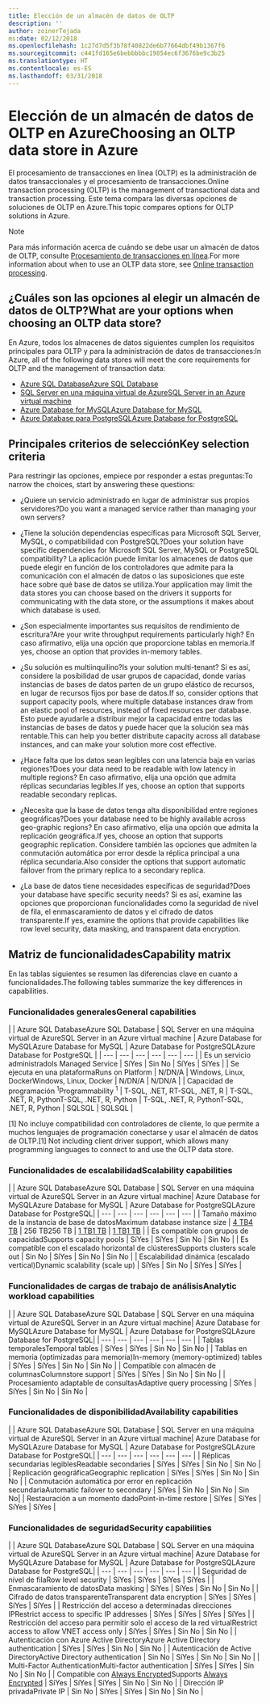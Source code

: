 ```yaml
---
title: Elección de un almacén de datos de OLTP
description: ''
author: zoinerTejada
ms:date: 02/12/2018
ms.openlocfilehash: 1c27d7d5f3b78f40822de6b77664dbf49b1367f6
ms.sourcegitcommit: c441fd165e6bebbbbbc19854ec6f3676be9c3b25
ms.translationtype: HT
ms.contentlocale: es-ES
ms.lasthandoff: 03/31/2018
---
```

# <a name="choosing-an-oltp-data-store-in-azure"></a><span data-ttu-id="b910a-102">Elección de un almacén de datos de OLTP en Azure</span><span class="sxs-lookup"><span data-stu-id="b910a-102">Choosing an OLTP data store in Azure</span></span>

<span data-ttu-id="b910a-103">El procesamiento de transacciones en línea (OLTP) es la administración de datos transaccionales y el procesamiento de transacciones.</span><span class="sxs-lookup"><span data-stu-id="b910a-103">Online transaction processing (OLTP) is the management of transactional data and transaction processing.</span></span> <span data-ttu-id="b910a-104">Este tema compara las diversas opciones de soluciones de OLTP en Azure.</span><span class="sxs-lookup"><span data-stu-id="b910a-104">This topic compares options for OLTP solutions in Azure.</span></span>

> [!NOTE]
> <span data-ttu-id="b910a-105">Para más información acerca de cuándo se debe usar un almacén de datos de OLTP, consulte [Procesamiento de transacciones en línea](../scenarios/online-analytical-processing.md).</span><span class="sxs-lookup"><span data-stu-id="b910a-105">For more information about when to use an OLTP data store, see [Online transaction processing](../scenarios/online-analytical-processing.md).</span></span>

## <a name="what-are-your-options-when-choosing-an-oltp-data-store"></a><span data-ttu-id="b910a-106">¿Cuáles son las opciones al elegir un almacén de datos de OLTP?</span><span class="sxs-lookup"><span data-stu-id="b910a-106">What are your options when choosing an OLTP data store?</span></span>

<span data-ttu-id="b910a-107">En Azure, todos los almacenes de datos siguientes cumplen los requisitos principales para OLTP y para la administración de datos de transacciones:</span><span class="sxs-lookup"><span data-stu-id="b910a-107">In Azure, all of the following data stores will meet the core requirements for OLTP and the management of transaction data:</span></span>

- [<span data-ttu-id="b910a-108">Azure SQL Database</span><span class="sxs-lookup"><span data-stu-id="b910a-108">Azure SQL Database</span></span>](/azure/sql-database/)
- [<span data-ttu-id="b910a-109">SQL Server en una máquina virtual de Azure</span><span class="sxs-lookup"><span data-stu-id="b910a-109">SQL Server in an Azure virtual machine</span></span>](/azure/virtual-machines/windows/sql/virtual-machines-windows-sql-server-iaas-overview?toc=%2Fazure%2Fvirtual-machines%2Fwindows%2Ftoc.json)
- [<span data-ttu-id="b910a-110">Azure Database for MySQL</span><span class="sxs-lookup"><span data-stu-id="b910a-110">Azure Database for MySQL</span></span>](/azure/mysql/)
- [<span data-ttu-id="b910a-111">Azure Database para PostgreSQL</span><span class="sxs-lookup"><span data-stu-id="b910a-111">Azure Database for PostgreSQL</span></span>](/azure/postgresql/)

## <a name="key-selection-criteria"></a><span data-ttu-id="b910a-112">Principales criterios de selección</span><span class="sxs-lookup"><span data-stu-id="b910a-112">Key selection criteria</span></span>

<span data-ttu-id="b910a-113">Para restringir las opciones, empiece por responder a estas preguntas:</span><span class="sxs-lookup"><span data-stu-id="b910a-113">To narrow the choices, start by answering these questions:</span></span>

- <span data-ttu-id="b910a-114">¿Quiere un servicio administrado en lugar de administrar sus propios servidores?</span><span class="sxs-lookup"><span data-stu-id="b910a-114">Do you want a managed service rather than managing your own servers?</span></span>

- <span data-ttu-id="b910a-115">¿Tiene la solución dependencias específicas para Microsoft SQL Server, MySQL, o compatibilidad con PostgreSQL?</span><span class="sxs-lookup"><span data-stu-id="b910a-115">Does your solution have specific dependencies for Microsoft SQL Server, MySQL or PostgreSQL compatibility?</span></span> <span data-ttu-id="b910a-116">La aplicación puede limitar los almacenes de datos que puede elegir en función de los controladores que admite para la comunicación con el almacén de datos o las suposiciones que este hace sobre qué base de datos se utiliza.</span><span class="sxs-lookup"><span data-stu-id="b910a-116">Your application may limit the data stores you can choose based on the drivers it supports for communicating with the data store, or the assumptions it makes about which database is used.</span></span>

- <span data-ttu-id="b910a-117">¿Son especialmente importantes sus requisitos de rendimiento de escritura?</span><span class="sxs-lookup"><span data-stu-id="b910a-117">Are your write throughput requirements particularly high?</span></span> <span data-ttu-id="b910a-118">En caso afirmativo, elija una opción que proporcione tablas en memoria.</span><span class="sxs-lookup"><span data-stu-id="b910a-118">If yes, choose an option that provides in-memory tables.</span></span> 

- <span data-ttu-id="b910a-119">¿Su solución es multiinquilino?</span><span class="sxs-lookup"><span data-stu-id="b910a-119">Is your solution multi-tenant?</span></span> <span data-ttu-id="b910a-120">Si es así, considere la posibilidad de usar grupos de capacidad, donde varias instancias de bases de datos parten de un grupo elástico de recursos, en lugar de recursos fijos por base de datos.</span><span class="sxs-lookup"><span data-stu-id="b910a-120">If so, consider options that support capacity pools, where multiple database instances draw from an elastic pool of resources, instead of fixed resources per database.</span></span> <span data-ttu-id="b910a-121">Esto puede ayudarle a distribuir mejor la capacidad entre todas las instancias de bases de datos y puede hacer que la solución sea más rentable.</span><span class="sxs-lookup"><span data-stu-id="b910a-121">This can help you better distribute capacity across all database instances, and can make your solution more cost effective.</span></span>

- <span data-ttu-id="b910a-122">¿Hace falta que los datos sean legibles con una latencia baja en varias regiones?</span><span class="sxs-lookup"><span data-stu-id="b910a-122">Does your data need to be readable with low latency in multiple regions?</span></span> <span data-ttu-id="b910a-123">En caso afirmativo, elija una opción que admita réplicas secundarias legibles.</span><span class="sxs-lookup"><span data-stu-id="b910a-123">If yes, choose an option that supports readable secondary replicas.</span></span>

- <span data-ttu-id="b910a-124">¿Necesita que la base de datos tenga alta disponibilidad entre regiones geográficas?</span><span class="sxs-lookup"><span data-stu-id="b910a-124">Does your database need to be highly available across geo-graphic regions?</span></span> <span data-ttu-id="b910a-125">En caso afirmativo, elija una opción que admita la replicación geográfica.</span><span class="sxs-lookup"><span data-stu-id="b910a-125">If yes, choose an option that supports geographic replication.</span></span> <span data-ttu-id="b910a-126">Considere también las opciones que admiten la conmutación automática por error desde la réplica principal a una réplica secundaria.</span><span class="sxs-lookup"><span data-stu-id="b910a-126">Also consider the options that support automatic failover from the primary replica to a secondary replica.</span></span>

- <span data-ttu-id="b910a-127">¿La base de datos tiene necesidades específicas de seguridad?</span><span class="sxs-lookup"><span data-stu-id="b910a-127">Does your database have specific security needs?</span></span> <span data-ttu-id="b910a-128">Si es así, examine las opciones que proporcionan funcionalidades como la seguridad de nivel de fila, el enmascaramiento de datos y el cifrado de datos transparente.</span><span class="sxs-lookup"><span data-stu-id="b910a-128">If yes, examine the options that provide capabilities like row level security, data masking, and transparent data encryption.</span></span>

## <a name="capability-matrix"></a><span data-ttu-id="b910a-129">Matriz de funcionalidades</span><span class="sxs-lookup"><span data-stu-id="b910a-129">Capability matrix</span></span>

<span data-ttu-id="b910a-130">En las tablas siguientes se resumen las diferencias clave en cuanto a funcionalidades.</span><span class="sxs-lookup"><span data-stu-id="b910a-130">The following tables summarize the key differences in capabilities.</span></span>

### <a name="general-capabilities"></a><span data-ttu-id="b910a-131">Funcionalidades generales</span><span class="sxs-lookup"><span data-stu-id="b910a-131">General capabilities</span></span> 
| | <span data-ttu-id="b910a-132">Azure SQL Database</span><span class="sxs-lookup"><span data-stu-id="b910a-132">Azure SQL Database</span></span> | <span data-ttu-id="b910a-133">SQL Server en una máquina virtual de Azure</span><span class="sxs-lookup"><span data-stu-id="b910a-133">SQL Server in an Azure virtual machine</span></span> | <span data-ttu-id="b910a-134">Azure Database for MySQL</span><span class="sxs-lookup"><span data-stu-id="b910a-134">Azure Database for MySQL</span></span> | <span data-ttu-id="b910a-135">Azure Database for PostgreSQL</span><span class="sxs-lookup"><span data-stu-id="b910a-135">Azure Database for PostgreSQL</span></span> |
| --- | --- | --- | --- | --- | --- |
| <span data-ttu-id="b910a-136">Es un servicio administrado</span><span class="sxs-lookup"><span data-stu-id="b910a-136">Is Managed Service</span></span> | <span data-ttu-id="b910a-137">Sí</span><span class="sxs-lookup"><span data-stu-id="b910a-137">Yes</span></span> | <span data-ttu-id="b910a-138">Sin </span><span class="sxs-lookup"><span data-stu-id="b910a-138">No</span></span> | <span data-ttu-id="b910a-139">Sí</span><span class="sxs-lookup"><span data-stu-id="b910a-139">Yes</span></span> | <span data-ttu-id="b910a-140">Sí</span><span class="sxs-lookup"><span data-stu-id="b910a-140">Yes</span></span> |
| <span data-ttu-id="b910a-141">Se ejecuta en una plataforma</span><span class="sxs-lookup"><span data-stu-id="b910a-141">Runs on Platform</span></span> | <span data-ttu-id="b910a-142">N/D</span><span class="sxs-lookup"><span data-stu-id="b910a-142">N/A</span></span> | <span data-ttu-id="b910a-143">Windows, Linux, Docker</span><span class="sxs-lookup"><span data-stu-id="b910a-143">Windows, Linux, Docker</span></span> | <span data-ttu-id="b910a-144">N/D</span><span class="sxs-lookup"><span data-stu-id="b910a-144">N/A</span></span> | <span data-ttu-id="b910a-145">N/D</span><span class="sxs-lookup"><span data-stu-id="b910a-145">N/A</span></span> |
| <span data-ttu-id="b910a-146">Capacidad de programación <sup>1</sup></span><span class="sxs-lookup"><span data-stu-id="b910a-146">Programmability <sup>1</sup></span></span> | <span data-ttu-id="b910a-147">T-SQL, .NET, R</span><span class="sxs-lookup"><span data-stu-id="b910a-147">T-SQL, .NET, R</span></span> | <span data-ttu-id="b910a-148">T-SQL, .NET, R, Python</span><span class="sxs-lookup"><span data-stu-id="b910a-148">T-SQL, .NET, R, Python</span></span> | <span data-ttu-id="b910a-149">T-SQL, .NET, R, Python</span><span class="sxs-lookup"><span data-stu-id="b910a-149">T-SQL, .NET, R, Python</span></span> | <span data-ttu-id="b910a-150">SQL</span><span class="sxs-lookup"><span data-stu-id="b910a-150">SQL</span></span> | <span data-ttu-id="b910a-151">SQL</span><span class="sxs-lookup"><span data-stu-id="b910a-151">SQL</span></span> |

<span data-ttu-id="b910a-152">[1] No incluye compatibilidad con controladores de cliente, lo que permite a muchos lenguajes de programación conectarse y usar el almacén de datos de OLTP.</span><span class="sxs-lookup"><span data-stu-id="b910a-152">[1] Not including client driver support, which allows many programming languages to connect to and use the OLTP data store.</span></span>

### <a name="scalability-capabilities"></a><span data-ttu-id="b910a-153">Funcionalidades de escalabilidad</span><span class="sxs-lookup"><span data-stu-id="b910a-153">Scalability capabilities</span></span>
| | <span data-ttu-id="b910a-154">Azure SQL Database</span><span class="sxs-lookup"><span data-stu-id="b910a-154">Azure SQL Database</span></span> | <span data-ttu-id="b910a-155">SQL Server en una máquina virtual de Azure</span><span class="sxs-lookup"><span data-stu-id="b910a-155">SQL Server in an Azure virtual machine</span></span>| <span data-ttu-id="b910a-156">Azure Database for MySQL</span><span class="sxs-lookup"><span data-stu-id="b910a-156">Azure Database for MySQL</span></span> | <span data-ttu-id="b910a-157">Azure Database for PostgreSQL</span><span class="sxs-lookup"><span data-stu-id="b910a-157">Azure Database for PostgreSQL</span></span>|
| --- | --- | --- | --- | --- | --- |
| <span data-ttu-id="b910a-158">Tamaño máximo de la instancia de base de datos</span><span class="sxs-lookup"><span data-stu-id="b910a-158">Maximum database instance size</span></span> | [<span data-ttu-id="b910a-159">4 TB</span><span class="sxs-lookup"><span data-stu-id="b910a-159">4 TB</span></span>](/azure/sql-database/sql-database-resource-limits) | <span data-ttu-id="b910a-160">256 TB</span><span class="sxs-lookup"><span data-stu-id="b910a-160">256 TB</span></span> | [<span data-ttu-id="b910a-161">1 TB</span><span class="sxs-lookup"><span data-stu-id="b910a-161">1 TB</span></span>](/azure/mysql/concepts-limits) | [<span data-ttu-id="b910a-162">1 TB</span><span class="sxs-lookup"><span data-stu-id="b910a-162">1 TB</span></span>](/azure/postgresql/concepts-limits) |
| <span data-ttu-id="b910a-163">Es compatible con grupos de capacidad</span><span class="sxs-lookup"><span data-stu-id="b910a-163">Supports capacity pools</span></span>  | <span data-ttu-id="b910a-164">Sí</span><span class="sxs-lookup"><span data-stu-id="b910a-164">Yes</span></span> | <span data-ttu-id="b910a-165">Sí</span><span class="sxs-lookup"><span data-stu-id="b910a-165">Yes</span></span> | <span data-ttu-id="b910a-166">Sin </span><span class="sxs-lookup"><span data-stu-id="b910a-166">No</span></span> | <span data-ttu-id="b910a-167">Sin </span><span class="sxs-lookup"><span data-stu-id="b910a-167">No</span></span> |
| <span data-ttu-id="b910a-168">Es compatible con el escalado horizontal de clústeres</span><span class="sxs-lookup"><span data-stu-id="b910a-168">Supports clusters scale out</span></span>  | <span data-ttu-id="b910a-169">Sin </span><span class="sxs-lookup"><span data-stu-id="b910a-169">No</span></span> | <span data-ttu-id="b910a-170">Sí</span><span class="sxs-lookup"><span data-stu-id="b910a-170">Yes</span></span> | <span data-ttu-id="b910a-171">Sin </span><span class="sxs-lookup"><span data-stu-id="b910a-171">No</span></span> | <span data-ttu-id="b910a-172">Sin </span><span class="sxs-lookup"><span data-stu-id="b910a-172">No</span></span> |
| <span data-ttu-id="b910a-173">Escalabilidad dinámica (escalado vertical)</span><span class="sxs-lookup"><span data-stu-id="b910a-173">Dynamic scalability (scale up)</span></span>  | <span data-ttu-id="b910a-174">Sí</span><span class="sxs-lookup"><span data-stu-id="b910a-174">Yes</span></span> | <span data-ttu-id="b910a-175">Sin </span><span class="sxs-lookup"><span data-stu-id="b910a-175">No</span></span> | <span data-ttu-id="b910a-176">Sí</span><span class="sxs-lookup"><span data-stu-id="b910a-176">Yes</span></span> | <span data-ttu-id="b910a-177">Sí</span><span class="sxs-lookup"><span data-stu-id="b910a-177">Yes</span></span> |

### <a name="analytic-workload-capabilities"></a><span data-ttu-id="b910a-178">Funcionalidades de cargas de trabajo de análisis</span><span class="sxs-lookup"><span data-stu-id="b910a-178">Analytic workload capabilities</span></span>
| | <span data-ttu-id="b910a-179">Azure SQL Database</span><span class="sxs-lookup"><span data-stu-id="b910a-179">Azure SQL Database</span></span> | <span data-ttu-id="b910a-180">SQL Server en una máquina virtual de Azure</span><span class="sxs-lookup"><span data-stu-id="b910a-180">SQL Server in an Azure virtual machine</span></span>| <span data-ttu-id="b910a-181">Azure Database for MySQL</span><span class="sxs-lookup"><span data-stu-id="b910a-181">Azure Database for MySQL</span></span> | <span data-ttu-id="b910a-182">Azure Database for PostgreSQL</span><span class="sxs-lookup"><span data-stu-id="b910a-182">Azure Database for PostgreSQL</span></span>|
| --- | --- | --- | --- | --- | --- | 
| <span data-ttu-id="b910a-183">Tablas temporales</span><span class="sxs-lookup"><span data-stu-id="b910a-183">Temporal tables</span></span> | <span data-ttu-id="b910a-184">Sí</span><span class="sxs-lookup"><span data-stu-id="b910a-184">Yes</span></span> | <span data-ttu-id="b910a-185">Sí</span><span class="sxs-lookup"><span data-stu-id="b910a-185">Yes</span></span> | <span data-ttu-id="b910a-186">Sin </span><span class="sxs-lookup"><span data-stu-id="b910a-186">No</span></span> | <span data-ttu-id="b910a-187">Sin </span><span class="sxs-lookup"><span data-stu-id="b910a-187">No</span></span> |
| <span data-ttu-id="b910a-188">Tablas en memoria (optimizadas para memoria)</span><span class="sxs-lookup"><span data-stu-id="b910a-188">In-memory (memory-optimized) tables</span></span> | <span data-ttu-id="b910a-189">Sí</span><span class="sxs-lookup"><span data-stu-id="b910a-189">Yes</span></span> | <span data-ttu-id="b910a-190">Sí</span><span class="sxs-lookup"><span data-stu-id="b910a-190">Yes</span></span> | <span data-ttu-id="b910a-191">Sin </span><span class="sxs-lookup"><span data-stu-id="b910a-191">No</span></span> | <span data-ttu-id="b910a-192">Sin </span><span class="sxs-lookup"><span data-stu-id="b910a-192">No</span></span> |
| <span data-ttu-id="b910a-193">Compatible con almacén de columnas</span><span class="sxs-lookup"><span data-stu-id="b910a-193">Columnstore support</span></span> | <span data-ttu-id="b910a-194">Sí</span><span class="sxs-lookup"><span data-stu-id="b910a-194">Yes</span></span> | <span data-ttu-id="b910a-195">Sí</span><span class="sxs-lookup"><span data-stu-id="b910a-195">Yes</span></span> | <span data-ttu-id="b910a-196">Sin </span><span class="sxs-lookup"><span data-stu-id="b910a-196">No</span></span> | <span data-ttu-id="b910a-197">Sin </span><span class="sxs-lookup"><span data-stu-id="b910a-197">No</span></span> |
| <span data-ttu-id="b910a-198">Procesamiento adaptable de consultas</span><span class="sxs-lookup"><span data-stu-id="b910a-198">Adaptive query processing</span></span> | <span data-ttu-id="b910a-199">Sí</span><span class="sxs-lookup"><span data-stu-id="b910a-199">Yes</span></span> | <span data-ttu-id="b910a-200">Sí</span><span class="sxs-lookup"><span data-stu-id="b910a-200">Yes</span></span> | <span data-ttu-id="b910a-201">Sin </span><span class="sxs-lookup"><span data-stu-id="b910a-201">No</span></span> | <span data-ttu-id="b910a-202">Sin </span><span class="sxs-lookup"><span data-stu-id="b910a-202">No</span></span> |

### <a name="availability-capabilities"></a><span data-ttu-id="b910a-203">Funcionalidades de disponibilidad</span><span class="sxs-lookup"><span data-stu-id="b910a-203">Availability capabilities</span></span>
| | <span data-ttu-id="b910a-204">Azure SQL Database</span><span class="sxs-lookup"><span data-stu-id="b910a-204">Azure SQL Database</span></span> | <span data-ttu-id="b910a-205">SQL Server en una máquina virtual de Azure</span><span class="sxs-lookup"><span data-stu-id="b910a-205">SQL Server in an Azure virtual machine</span></span>| <span data-ttu-id="b910a-206">Azure Database for MySQL</span><span class="sxs-lookup"><span data-stu-id="b910a-206">Azure Database for MySQL</span></span> | <span data-ttu-id="b910a-207">Azure Database for PostgreSQL</span><span class="sxs-lookup"><span data-stu-id="b910a-207">Azure Database for PostgreSQL</span></span>|
| --- | --- | --- | --- | --- | --- | 
| <span data-ttu-id="b910a-208">Réplicas secundarias legibles</span><span class="sxs-lookup"><span data-stu-id="b910a-208">Readable secondaries</span></span> | <span data-ttu-id="b910a-209">Sí</span><span class="sxs-lookup"><span data-stu-id="b910a-209">Yes</span></span> | <span data-ttu-id="b910a-210">Sí</span><span class="sxs-lookup"><span data-stu-id="b910a-210">Yes</span></span> | <span data-ttu-id="b910a-211">Sin </span><span class="sxs-lookup"><span data-stu-id="b910a-211">No</span></span> | <span data-ttu-id="b910a-212">Sin </span><span class="sxs-lookup"><span data-stu-id="b910a-212">No</span></span> | 
| <span data-ttu-id="b910a-213">Replicación geográfica</span><span class="sxs-lookup"><span data-stu-id="b910a-213">Geographic replication</span></span> | <span data-ttu-id="b910a-214">Sí</span><span class="sxs-lookup"><span data-stu-id="b910a-214">Yes</span></span> | <span data-ttu-id="b910a-215">Sí</span><span class="sxs-lookup"><span data-stu-id="b910a-215">Yes</span></span> | <span data-ttu-id="b910a-216">Sin </span><span class="sxs-lookup"><span data-stu-id="b910a-216">No</span></span> | <span data-ttu-id="b910a-217">Sin </span><span class="sxs-lookup"><span data-stu-id="b910a-217">No</span></span> | 
| <span data-ttu-id="b910a-218">Conmutación automática por error en replicación secundaria</span><span class="sxs-lookup"><span data-stu-id="b910a-218">Automatic failover to secondary</span></span> | <span data-ttu-id="b910a-219">Sí</span><span class="sxs-lookup"><span data-stu-id="b910a-219">Yes</span></span> | <span data-ttu-id="b910a-220">Sin </span><span class="sxs-lookup"><span data-stu-id="b910a-220">No</span></span> | <span data-ttu-id="b910a-221">Sin </span><span class="sxs-lookup"><span data-stu-id="b910a-221">No</span></span> | <span data-ttu-id="b910a-222">Sin </span><span class="sxs-lookup"><span data-stu-id="b910a-222">No</span></span>|
| <span data-ttu-id="b910a-223">Restauración a un momento dado</span><span class="sxs-lookup"><span data-stu-id="b910a-223">Point-in-time restore</span></span> | <span data-ttu-id="b910a-224">Sí</span><span class="sxs-lookup"><span data-stu-id="b910a-224">Yes</span></span> | <span data-ttu-id="b910a-225">Sí</span><span class="sxs-lookup"><span data-stu-id="b910a-225">Yes</span></span> | <span data-ttu-id="b910a-226">Sí</span><span class="sxs-lookup"><span data-stu-id="b910a-226">Yes</span></span> | <span data-ttu-id="b910a-227">Sí</span><span class="sxs-lookup"><span data-stu-id="b910a-227">Yes</span></span> |

### <a name="security-capabilities"></a><span data-ttu-id="b910a-228">Funcionalidades de seguridad</span><span class="sxs-lookup"><span data-stu-id="b910a-228">Security capabilities</span></span>
| | <span data-ttu-id="b910a-229">Azure SQL Database</span><span class="sxs-lookup"><span data-stu-id="b910a-229">Azure SQL Database</span></span> | <span data-ttu-id="b910a-230">SQL Server en una máquina virtual de Azure</span><span class="sxs-lookup"><span data-stu-id="b910a-230">SQL Server in an Azure virtual machine</span></span>| <span data-ttu-id="b910a-231">Azure Database for MySQL</span><span class="sxs-lookup"><span data-stu-id="b910a-231">Azure Database for MySQL</span></span> | <span data-ttu-id="b910a-232">Azure Database for PostgreSQL</span><span class="sxs-lookup"><span data-stu-id="b910a-232">Azure Database for PostgreSQL</span></span>|
| --- | --- | --- | --- | --- | --- | 
| <span data-ttu-id="b910a-233">Seguridad de nivel de fila</span><span class="sxs-lookup"><span data-stu-id="b910a-233">Row level security</span></span> | <span data-ttu-id="b910a-234">Sí</span><span class="sxs-lookup"><span data-stu-id="b910a-234">Yes</span></span> | <span data-ttu-id="b910a-235">Sí</span><span class="sxs-lookup"><span data-stu-id="b910a-235">Yes</span></span> | <span data-ttu-id="b910a-236">Sí</span><span class="sxs-lookup"><span data-stu-id="b910a-236">Yes</span></span> | <span data-ttu-id="b910a-237">Sí</span><span class="sxs-lookup"><span data-stu-id="b910a-237">Yes</span></span> |
| <span data-ttu-id="b910a-238">Enmascaramiento de datos</span><span class="sxs-lookup"><span data-stu-id="b910a-238">Data masking</span></span> | <span data-ttu-id="b910a-239">Sí</span><span class="sxs-lookup"><span data-stu-id="b910a-239">Yes</span></span> | <span data-ttu-id="b910a-240">Sí</span><span class="sxs-lookup"><span data-stu-id="b910a-240">Yes</span></span> | <span data-ttu-id="b910a-241">Sin </span><span class="sxs-lookup"><span data-stu-id="b910a-241">No</span></span> | <span data-ttu-id="b910a-242">Sin </span><span class="sxs-lookup"><span data-stu-id="b910a-242">No</span></span> |
| <span data-ttu-id="b910a-243">Cifrado de datos transparente</span><span class="sxs-lookup"><span data-stu-id="b910a-243">Transparent data encryption</span></span> | <span data-ttu-id="b910a-244">Sí</span><span class="sxs-lookup"><span data-stu-id="b910a-244">Yes</span></span> | <span data-ttu-id="b910a-245">Sí</span><span class="sxs-lookup"><span data-stu-id="b910a-245">Yes</span></span> | <span data-ttu-id="b910a-246">Sí</span><span class="sxs-lookup"><span data-stu-id="b910a-246">Yes</span></span> | <span data-ttu-id="b910a-247">Sí</span><span class="sxs-lookup"><span data-stu-id="b910a-247">Yes</span></span> |
| <span data-ttu-id="b910a-248">Restricción del acceso a determinadas direcciones IP</span><span class="sxs-lookup"><span data-stu-id="b910a-248">Restrict access to specific IP addresses</span></span> | <span data-ttu-id="b910a-249">Sí</span><span class="sxs-lookup"><span data-stu-id="b910a-249">Yes</span></span> | <span data-ttu-id="b910a-250">Sí</span><span class="sxs-lookup"><span data-stu-id="b910a-250">Yes</span></span> | <span data-ttu-id="b910a-251">Sí</span><span class="sxs-lookup"><span data-stu-id="b910a-251">Yes</span></span> | <span data-ttu-id="b910a-252">Sí</span><span class="sxs-lookup"><span data-stu-id="b910a-252">Yes</span></span> |
| <span data-ttu-id="b910a-253">Restricción del acceso para permitir solo el acceso de la red virtual</span><span class="sxs-lookup"><span data-stu-id="b910a-253">Restrict access to allow VNET access only</span></span> | <span data-ttu-id="b910a-254">Sí</span><span class="sxs-lookup"><span data-stu-id="b910a-254">Yes</span></span> | <span data-ttu-id="b910a-255">Sí</span><span class="sxs-lookup"><span data-stu-id="b910a-255">Yes</span></span> | <span data-ttu-id="b910a-256">Sin </span><span class="sxs-lookup"><span data-stu-id="b910a-256">No</span></span> | <span data-ttu-id="b910a-257">Sin </span><span class="sxs-lookup"><span data-stu-id="b910a-257">No</span></span> |
| <span data-ttu-id="b910a-258">Autenticación con Azure Active Directory</span><span class="sxs-lookup"><span data-stu-id="b910a-258">Azure Active Directory authentication</span></span> | <span data-ttu-id="b910a-259">Sí</span><span class="sxs-lookup"><span data-stu-id="b910a-259">Yes</span></span> | <span data-ttu-id="b910a-260">Sí</span><span class="sxs-lookup"><span data-stu-id="b910a-260">Yes</span></span> | <span data-ttu-id="b910a-261">Sin </span><span class="sxs-lookup"><span data-stu-id="b910a-261">No</span></span> | <span data-ttu-id="b910a-262">Sin </span><span class="sxs-lookup"><span data-stu-id="b910a-262">No</span></span> |
| <span data-ttu-id="b910a-263">Autenticación de Active Directory</span><span class="sxs-lookup"><span data-stu-id="b910a-263">Active Directory authentication</span></span> | <span data-ttu-id="b910a-264">Sin </span><span class="sxs-lookup"><span data-stu-id="b910a-264">No</span></span> | <span data-ttu-id="b910a-265">Sí</span><span class="sxs-lookup"><span data-stu-id="b910a-265">Yes</span></span> | <span data-ttu-id="b910a-266">Sin </span><span class="sxs-lookup"><span data-stu-id="b910a-266">No</span></span> | <span data-ttu-id="b910a-267">Sin </span><span class="sxs-lookup"><span data-stu-id="b910a-267">No</span></span> |
| <span data-ttu-id="b910a-268">Multi-Factor Authentication</span><span class="sxs-lookup"><span data-stu-id="b910a-268">Multi-factor authentication</span></span> | <span data-ttu-id="b910a-269">Sí</span><span class="sxs-lookup"><span data-stu-id="b910a-269">Yes</span></span> | <span data-ttu-id="b910a-270">Sí</span><span class="sxs-lookup"><span data-stu-id="b910a-270">Yes</span></span> | <span data-ttu-id="b910a-271">Sin </span><span class="sxs-lookup"><span data-stu-id="b910a-271">No</span></span> | <span data-ttu-id="b910a-272">Sin </span><span class="sxs-lookup"><span data-stu-id="b910a-272">No</span></span> |
| <span data-ttu-id="b910a-273">Compatible con [Always Encrypted](/sql/relational-databases/security/encryption/always-encrypted-database-engine)</span><span class="sxs-lookup"><span data-stu-id="b910a-273">Supports [Always Encrypted](/sql/relational-databases/security/encryption/always-encrypted-database-engine)</span></span> | <span data-ttu-id="b910a-274">Sí</span><span class="sxs-lookup"><span data-stu-id="b910a-274">Yes</span></span> | <span data-ttu-id="b910a-275">Sí</span><span class="sxs-lookup"><span data-stu-id="b910a-275">Yes</span></span> | <span data-ttu-id="b910a-276">Sí</span><span class="sxs-lookup"><span data-stu-id="b910a-276">Yes</span></span> | <span data-ttu-id="b910a-277">Sin </span><span class="sxs-lookup"><span data-stu-id="b910a-277">No</span></span> | <span data-ttu-id="b910a-278">Sin </span><span class="sxs-lookup"><span data-stu-id="b910a-278">No</span></span> |
| <span data-ttu-id="b910a-279">Dirección IP privada</span><span class="sxs-lookup"><span data-stu-id="b910a-279">Private IP</span></span> | <span data-ttu-id="b910a-280">Sin </span><span class="sxs-lookup"><span data-stu-id="b910a-280">No</span></span> | <span data-ttu-id="b910a-281">Sí</span><span class="sxs-lookup"><span data-stu-id="b910a-281">Yes</span></span> | <span data-ttu-id="b910a-282">Sí</span><span class="sxs-lookup"><span data-stu-id="b910a-282">Yes</span></span> | <span data-ttu-id="b910a-283">Sin </span><span class="sxs-lookup"><span data-stu-id="b910a-283">No</span></span> | <span data-ttu-id="b910a-284">Sin </span><span class="sxs-lookup"><span data-stu-id="b910a-284">No</span></span> |


